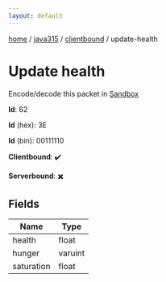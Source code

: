```yaml
---
layout: default
---
```


[home](/)  /  [java315](/protocol/java315)  /  [clientbound](/protocol/java315/clientbound)  /  update-health

# Update health

Encode/decode this packet in [Sandbox](../../../sandbox/java315#Clientbound.UpdateHealth)

**Id**: 62

**Id** (hex): 3E

**Id** (bin): 00111110

**Clientbound**: ✔️

**Serverbound**: ✖️

## Fields

Name | Type
---|---
health | float
hunger | varuint
saturation | float

